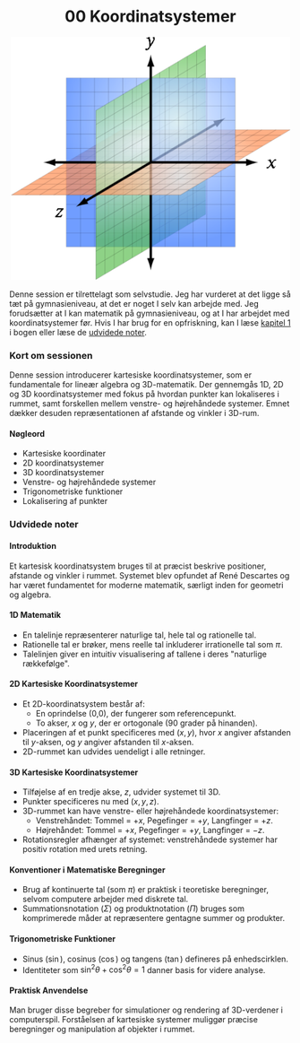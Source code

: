 <h1 align="center">00 Koordinatsystemer</h1>

<p align="center">
  <img src="src/3d_coordinate_system.png" width="500">
</p>


Denne session er tilrettelagt som selvstudie. Jeg har vurderet at det ligge så tæt på gymnasieniveau, at det er noget I selv kan arbejde med. Jeg forudsætter at I kan matematik på gymnasieniveau, og at I har arbejdet med koordinatsystemer før. Hvis I har brug for en opfriskning, kan I læse [kapitel 1](https://viaucdk-my.sharepoint.com/:b:/g/personal/rib_viauc_dk/EcdahK3g3eROhhGCoh_fS1MBEWnKVWLrlw0vGmTlw8kpjw?e=WCdU7S) i bogen eller læse de [udvidede noter](#udvidede-noter).

### Kort om sessionen

Denne session introducerer kartesiske koordinatsystemer, som er fundamentale for lineær algebra og 3D-matematik. Der gennemgås 1D, 2D og 3D koordinatsystemer med fokus på hvordan punkter kan lokaliseres i rummet, samt forskellen mellem venstre- og højrehåndede systemer. Emnet dækker desuden repræsentationen af afstande og vinkler i 3D-rum.

#### Nøgleord
- Kartesiske koordinater
- 2D koordinatsystemer
- 3D koordinatsystemer
- Venstre- og højrehåndede systemer
- Trigonometriske funktioner
- Lokalisering af punkter

### Udvidede noter

#### Introduktion
Et kartesisk koordinatsystem bruges til at præcist beskrive positioner, afstande og vinkler i rummet. Systemet blev opfundet af René Descartes og har været fundamentet for moderne matematik, særligt inden for geometri og algebra.

#### 1D Matematik
- En talelinje repræsenterer naturlige tal, hele tal og rationelle tal.
- Rationelle tal er brøker, mens reelle tal inkluderer irrationelle tal som $\pi$.
- Talelinjen giver en intuitiv visualisering af tallene i deres "naturlige rækkefølge".

#### 2D Kartesiske Koordinatsystemer
- Et 2D-koordinatsystem består af:
  - En oprindelse (0,0), der fungerer som referencepunkt.
  - To akser, $x$ og $y$, der er ortogonale (90 grader på hinanden).
- Placeringen af et punkt specificeres med $(x, y)$, hvor $x$ angiver afstanden til $y$-aksen, og $y$ angiver afstanden til $x$-aksen.
- 2D-rummet kan udvides uendeligt i alle retninger.

#### 3D Kartesiske Koordinatsystemer
- Tilføjelse af en tredje akse, $z$, udvider systemet til 3D.
- Punkter specificeres nu med $(x, y, z)$.
- 3D-rummet kan have venstre- eller højrehåndede koordinatsystemer:
  - Venstrehåndet: Tommel = $+x$, Pegefinger = $+y$, Langfinger = $+z$.
  - Højrehåndet: Tommel = $+x$, Pegefinger = $+y$, Langfinger = $-z$.
- Rotationsregler afhænger af systemet: venstrehåndede systemer har positiv rotation med urets retning.

#### Konventioner i Matematiske Beregninger
- Brug af kontinuerte tal (som $\pi$) er praktisk i teoretiske beregninger, selvom computere arbejder med diskrete tal.
- Summationsnotation ($\Sigma$) og produktnotation ($\Pi$) bruges som komprimerede måder at repræsentere gentagne summer og produkter.

#### Trigonometriske Funktioner
- Sinus ($\sin$), cosinus ($\cos$) og tangens ($\tan$) defineres på enhedscirklen.
- Identiteter som $\sin^2\theta + \cos^2\theta = 1$ danner basis for videre analyse.

#### Praktisk Anvendelse
Man bruger disse begreber for simulationer og rendering af 3D-verdener i computerspil. Forståelsen af kartesiske systemer muliggør præcise beregninger og manipulation af objekter i rummet.

